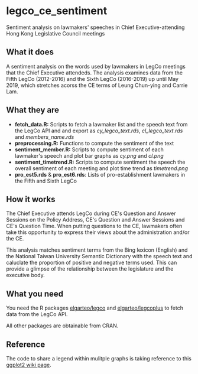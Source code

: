 # legco_ce_sentiment
Sentiment analysis on lawmakers' speeches in Chief Executive-attending Hong Kong Legislative Council meetings

## What it does
A sentiment analysis on the words used by lawmakers in LegCo meetings that the Chief Executive attendeds.
The analysis examines data from the Fifth LegCo (2012-2016) and the Sixth LegCo (2016-2019) up until May 2019,
which stretches acorss the CE terms of Leung Chun-ying and Carrie Lam.

## What they are
* **fetch_data.R:** Scripts to fetch a lawmaker list and the speech text from the LegCo API and and export as
*cy_legco_text.rds*, *cl_legco_text.rds* and *members_name.rds*
* **preprocessing.R:** Functions to compute the sentiment of the text
* **sentiment_member.R:** Scripts to compute sentiment of each lawmaker's speech and plot bar graphs as *cy.png*
and *cl.png*
* **sentiment_timetrend.R:** Scripts to compute sentiment the speech the overall sentiment of each meeting and
plot time trend as *timetrend.png*
* **pro_est5.rds** & **pro_est6.rds**: Lists of pro-establishment lawmakers in the Fifth and Sixth LegCo

## How it works
The Chief Executive attends LegCo during CE's Question and Answer Sessions on the Policy Address, 
CE's Question and Answer Sessions and CE's Question Time. When putting questions to the CE, lawmakers
often take this opportunity to express their views about the administration and/or the CE.

This analysis matches sentiment terms from the Bing lexicon (English) and the National Taiwan University
Semantic Dictionary with the speech text and caluclate the proportion of positive and negative terms used.
This can provide a glimpse of the relationship between the legislature and the executive body.

## What you need
You need the R packages [elgarteo/legco](https://github.com/elgarteo/legco) and 
[elgarteo/legcoplus](https://github.com/elgarteo/legcoplus) to fetch data from the LegCo API.

All other packages are obtainable from CRAN.

## Reference
The code to share a legend within mulitple graphs is taking reference to this 
[ggplot2 wiki page](https://github.com/tidyverse/ggplot2/wiki/Share-a-legend-between-two-ggplot2-graphs).
